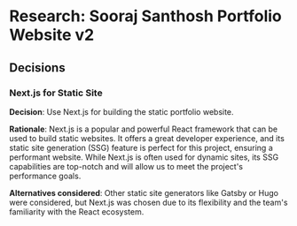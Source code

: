 # Research: Sooraj Santhosh Portfolio Website v2

## Decisions

### Next.js for Static Site

**Decision**: Use Next.js for building the static portfolio website.

**Rationale**: Next.js is a popular and powerful React framework that can be used to build static websites. It offers a great developer experience, and its static site generation (SSG) feature is perfect for this project, ensuring a performant website. While Next.js is often used for dynamic sites, its SSG capabilities are top-notch and will allow us to meet the project's performance goals.

**Alternatives considered**: Other static site generators like Gatsby or Hugo were considered, but Next.js was chosen due to its flexibility and the team's familiarity with the React ecosystem.

